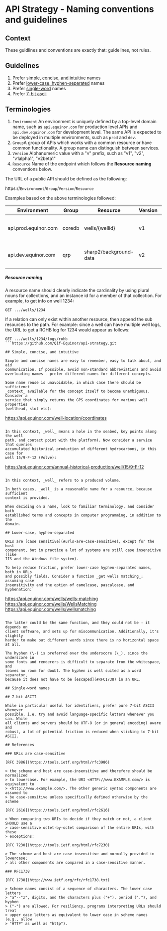 # API Strategy - Naming conventions and guidelines

## Context

These guidlines and conventions are exactly that: guidelines, not rules.

## Guidelines

1. Prefer [simple, concise, and intuitive](#simple,-concise,-and-intuitive)
   names
2. Prefer [lower-case, hyphen-separated](#lower-case,-hyphen-separated) names
3. Prefer [single-word](#single-word-names) names
4. Prefer [7-bit ascii](#7-bit-ASCII)

## Terminologies

1. `Environment` An environment is uniquely defined by a top-level domain name, such as `api.equinor.com` for production level APIs and `api.dev.equinor.com` for development level. The same API is expected to be deployed in multiple environments, such as `prod` and `dev`. 
2. `Group`A group of APIs which works with a common resource or have common functionality. A group name can distinguish between services. 
3. `Version` Alphanumeric value with a "v" prefix, such as "v1", "v2", "v1alpha1", "v2beta1"
4. `Resource` Name of the endpoint which follows the **Resource naming** conventions below.  

The URL of a public API should be defined as the following:

https://`Environment`/`Group`/`Version`/`Resource`

Examples based on the above terminologies followed:

| Environment         | Group          | Resource               | Version | Full URL                                          | Description                                       |
| ------------------- | -------------- | ---------------------- | ------- | ------------------------------------------------- | ------------------------------------------------- |
| api.prod.equinor.com| coredb         | wells/{wellid}         | v1      | api.prod.equinor.com/coredb/v1/wells              | CoreDB API for wells in prod environment          |
| api.dev.equinor.com | qrp            | sharp2/background-data | v2      | api.dev.equinor.com/qrp/v2/sharp2/background-data | QRP API for background data in dev environment.   |

##### Resource naming

A resource name should clearly indicate the cardinality by using plural nouns for collections, and an instance id for a member of that collection. For example, to get info on well 1234:

```http
GET .../wells/1234
```

If a relation can only exist within another resource, then append the sub resources to the path. For example: since a well can have multiple well logs, the URL to get a ROHB log for 1234 would appear as follows:

```http
GET .../wells/1234/logs/rohb
```https://github.com/Qif-Equinor/api-strategy.git

## Simple, concise, and intuitive

Simple and concise names are easy to remember, easy to talk about, and aid
communication. If possible, avoid non-standard abbreviations and avoid
overloading names - prefer different names for different concepts.

Some name reuse is unavoidable, in which case there should be sufficienct
_context_ available for the concept itself to become unambiguous. Consider a
service that simply returns the GPS coordinates for various well properties
(wellhead, slot etc):

```
https://api.equinor.com/well-location/coordinates
```

In this context, _well_ means a hole in the seabed, key points along the well
path, and contact point with the platform). Now consider a service that queries
accumulated historical production of different hydrocarbons, in this case for
well 15/9-F-12 (Volve):

```
https://api.equinor.com/annual-historical-production/well/15/9-F-12
```

In this context, _well_ refers to a produced volume.

In both cases, _well_ is a reasonable name for a resource, because sufficient
context is provided.

When deciding on a name, look to familiar terminology, and consider both
established terms and concepts in computer programming, in addition to the
domain.

## Lower-case, hyphen-separated

URLs are [case sensitive](#urls-are-case-sensitive), except for the host
component, but in practice a lot of systems are still case insensitive (like
IIS and the Windows file system).

To help reduce friction, prefer lower-case hyphen-separated names, both in URLs
and possibly fields. Consider a function _get wells matching_; assuming case
insensitivity and the option of camelcase, pascalcase, and hyphenation:

```
https://api.equinor.com/wells/wells-matching
https://api.equinor.com/wells/WellsMatching
https://api.equinor.com/wells/wellsmatching
```

The latter could be the same function, and they could not be - it depends on
client software, and sets up for miscommunication. Additionally, it's slightly
harder to make out different words since there is no horizontal space at all.

The hyphen (\-) is preferred over the underscore (\_), since the underscore in
some fonts and renderers is difficult to separate from the whitespace, and
leaves no room for doubt. The hyphen is well suited as a word separator,
because it does not have to be [escaped](#RFC1738) in an URL.

## Single-word names

## 7-bit ASCII

While in particular useful for identifiers, prefer pure 7-bit ASCII whenever
possible, i.e. try and avoid language-specific letters whenever you can. While
all clients and servers should be UTF-8 (or in general encoding) aware and
robust, a lot of potential friction is reduced when sticking to 7-bit ASCII.

## References

### URLs are case-sensitive

[RFC 3986](https://tools.ietf.org/html/rfc3986)

> the scheme and host are case-insensitive and therefore should be normalized
> to lowercase. For example, the URI <HTTP://www.EXAMPLE.com/> is equivalent to
> <http://www.example.com/>. The other generic syntax components are assumed to
> be case-sensitive unless specifically defined otherwise by the scheme

[RFC 2616](https://tools.ietf.org/html/rfc2616)

> When comparing two URIs to decide if they match or not, a client SHOULD use a
> case-sensitive octet-by-octet comparison of the entire URIs, with these
> exceptions:

[RFC 7230](https://tools.ietf.org/html/rfc7230)

> The scheme and host are case-insensitive and normally provided in lowercase;
> all other components are compared in a case-sensitive manner.

### RFC1738

[RFC 1738](http://www.ietf.org/rfc/rfc1738.txt)

> Scheme names consist of a sequence of characters. The lower case letters
> "a"--"z", digits, and the characters plus ("+"), period ("."), and hyphen
> ("-") are allowed. For resiliency, programs interpreting URLs should treat
> upper case letters as equivalent to lower case in scheme names (e.g., allow
> "HTTP" as well as "http").
